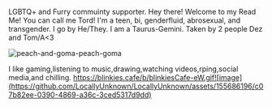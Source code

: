 LGBTQ+ and Furry commuinty supporter.
Hey there! Welcome to my Read Me!
You can call me Tord!
I'm a teen, bi, genderfluid, abrosexual, and transgender.
I go by He/They. I am a Taurus-Gemini.
Taken by 2 people Dez and Tom/A<3

![peach-and-goma-peach-goma](https://github.com/LocallyUnknown/LocallyUnknown/assets/155686196/ed464177-3a36-4d92-8988-68aab130bbf3)

I like gaming,listening to music,drawing,watching videos,rping,social media,and chilling.
[
](https://blinkies.cafe/b/blinkiesCafe-eW.gif)https://blinkies.cafe/b/blinkiesCafe-eW.gif![image](https://github.com/LocallyUnknown/LocallyUnknown/assets/155686196/c07b82ee-0390-4869-a36c-3ced5317d9dd)
